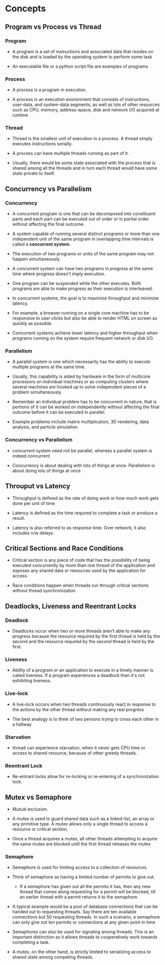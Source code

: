 # Concepts

## Program vs Process vs Thread

### Program

* A program is a set of instructions and associated data that resides on the disk and is loaded by the operating system to 
perform some task

* An executable file or a python script file are examples of programs

### Process

* A process is a program in execution. 

* A process is an execution environment that consists of instructions, user-data, and system-data segments, 
as well as lots of other resources such as CPU, memory, address-space, disk and network I/O acquired at runtime

### Thread

* Thread is the smallest unit of execution in a process. A thread simply executes instructions serially. 

* A process can have multiple threads running as part of it. 

* Usually, there would be some state associated with the process that is shared among all the threads and in turn each thread 
would have some state private to itself. 

## Concurrency vs Parallelism

### Concurrency
* A concurrent program is one that can be decomposed into constituent parts and each part can be executed out of order or 
in partial order without affecting the final outcome. 

* A system capable of running several distinct programs or more than one independent unit of the same program in overlapping time 
intervals is called a **concurrent system**. 

* The execution of two programs or units of the same program may not happen simultaneously.

* A concurrent system can have two programs in progress at the same time where progress doesn't imply execution. 

* One program can be suspended while the other executes. Both programs are able to make progress as their execution is interleaved. 

* In concurrent systems, the goal is to maximize throughput and minimize latency. 

* For example, a browser running on a single core machine has to be responsive to user clicks but also be able to render HTML on 
screen as quickly as possible. 

* Concurrent systems achieve lower latency and higher throughput when programs running on the system require frequent network or 
disk I/O.

### Parallelism

* A parallel system is one which necessarily has the ability to execute multiple programs at the same time. 

* Usually, this capability is aided by hardware in the form of multicore processors on individual machines or as computing clusters 
where several machines are hooked up to solve independent pieces of a problem simultaneously. 

* Remember an individual problem has to be concurrent in nature, that is portions of it can be worked on independently without 
affecting the final outcome before it can be executed in parallel.

* Example problems include matrix multiplication, 3D rendering, data analysis, and particle simulation.

### Concurrency vs Parallelism

* concurrent system need not be parallel, whereas a parallel system is indeed concurrent

* Concurrency is about dealing with lots of things at once. Parallelism is about doing lots of things at once

## Throuput vs Latency

* Throughput is defined as the rate of doing work or how much work gets done per unit of time

* Latency is defined as the time required to complete a task or produce a result. 

* Latency is also referred to as response time. Over network, it also includes n/w delays.

## Critical Sections and Race Conditions

* Critical section is any piece of code that has the possibility of being executed concurrently by more than one thread of the 
application and exposes any shared data or resources used by the application for access.

* Race conditions happen when threads run through critical sections without thread synchronization

## Deadlocks, Liveness and Reentrant Locks

### Deadlock

* Deadlocks occur when two or more threads aren't able to make any progress because the resource required by the first thread is held by the second
and the resource required by the second thread is held by the first.

### Liveness

* Ability of a program or an application to execute in a timely manner is called liveness. If a program experiences a deadlock 
then it's not exhibiting liveness.

### Live-lock

* A live-lock occurs when two threads continuously react in response to the actions by the other thread without making any real progress

* The best analogy is to think of two persons trying to cross each other in a hallway

### Starvation

* thread can experience starvation, when it never gets CPU time or access to shared resource, because of other greedy threads.

### Reentrant Lock

* Re-entrant locks allow for re-locking or re-entering of a synchronization lock.

## Mutex vs Semaphore

* Mutual exclusion. 

* A mutex is used to guard shared data such as a linked-list, an array or any primitive type. A mutex allows only a single thread to 
access a resource or critical section.

* Once a thread acquires a mutex, all other threads attempting to acquire the same mutex are blocked until the first thread 
releases the mutex

### Semaphore

* Semaphore is used for limiting access to a collection of resources. 

* Think of semaphore as having a limited number of permits to give out. 
  * If a semaphore has given out all the permits it has, then any new thread that comes along requesting for a permit will be blocked, 
till an earlier thread with a permit returns it to the semaphore. 

* A typical example would be a pool of database connections that can be handed out to requesting threads. Say there are ten available 
connections but 50 requesting threads. In such a scenario, a semaphore can only give out ten permits or connections at any given point
in time

* Semaphores can also be used for signaling among threads. This is an important distinction as it allows threads to cooperatively 
work towards completing a task. 

* A mutex, on the other hand, is strictly limited to serializing access to shared state among competing threads.














